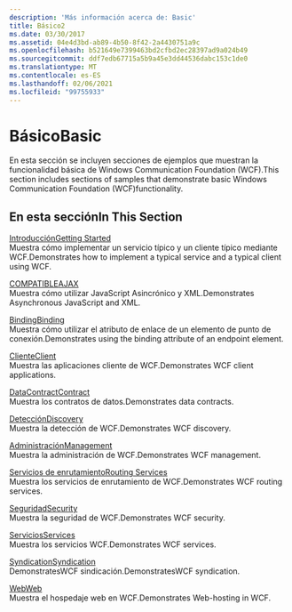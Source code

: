 ```yaml
---
description: 'Más información acerca de: Basic'
title: Básico2
ms.date: 03/30/2017
ms.assetid: 04e4d3bd-ab89-4b50-8f42-2a4430751a9c
ms.openlocfilehash: b521649e7399463bd2cfbd2ec28397ad9a024b49
ms.sourcegitcommit: ddf7edb67715a5b9a45e3dd44536dabc153c1de0
ms.translationtype: MT
ms.contentlocale: es-ES
ms.lasthandoff: 02/06/2021
ms.locfileid: "99755933"
---
```

# <a name="basic"></a><span data-ttu-id="98e29-103">Básico</span><span class="sxs-lookup"><span data-stu-id="98e29-103">Basic</span></span>

<span data-ttu-id="98e29-104">En esta sección se incluyen secciones de ejemplos que muestran la funcionalidad básica de Windows Communication Foundation (WCF).</span><span class="sxs-lookup"><span data-stu-id="98e29-104">This section includes sections of samples that demonstrate basic Windows Communication Foundation (WCF)functionality.</span></span>  
  
## <a name="in-this-section"></a><span data-ttu-id="98e29-105">En esta sección</span><span class="sxs-lookup"><span data-stu-id="98e29-105">In This Section</span></span>  

 [<span data-ttu-id="98e29-106">Introducción</span><span class="sxs-lookup"><span data-stu-id="98e29-106">Getting Started</span></span>](getting-started-sample.md)  
 <span data-ttu-id="98e29-107">Muestra cómo implementar un servicio típico y un cliente típico mediante WCF.</span><span class="sxs-lookup"><span data-stu-id="98e29-107">Demonstrates how to implement a typical service and a typical client using WCF.</span></span>  
  
 [<span data-ttu-id="98e29-108">COMPATIBLE</span><span class="sxs-lookup"><span data-stu-id="98e29-108">AJAX</span></span>](ajax.md)  
 <span data-ttu-id="98e29-109">Muestra cómo utilizar JavaScript Asincrónico y XML.</span><span class="sxs-lookup"><span data-stu-id="98e29-109">Demonstrates Asynchronous JavaScript and XML.</span></span>  
  
 [<span data-ttu-id="98e29-110">Binding</span><span class="sxs-lookup"><span data-stu-id="98e29-110">Binding</span></span>](binding.md)  
 <span data-ttu-id="98e29-111">Muestra cómo utilizar el atributo de enlace de un elemento de punto de conexión.</span><span class="sxs-lookup"><span data-stu-id="98e29-111">Demonstrates using the binding attribute of an endpoint element.</span></span>  
  
 [<span data-ttu-id="98e29-112">Cliente</span><span class="sxs-lookup"><span data-stu-id="98e29-112">Client</span></span>](client.md)  
 <span data-ttu-id="98e29-113">Muestra las aplicaciones cliente de WCF.</span><span class="sxs-lookup"><span data-stu-id="98e29-113">Demonstrates WCF client applications.</span></span>  
  
 [<span data-ttu-id="98e29-114">DataContract</span><span class="sxs-lookup"><span data-stu-id="98e29-114">Contract</span></span>](contract.md)  
 <span data-ttu-id="98e29-115">Muestra los contratos de datos.</span><span class="sxs-lookup"><span data-stu-id="98e29-115">Demonstrates data contracts.</span></span>  
  
 [<span data-ttu-id="98e29-116">Detección</span><span class="sxs-lookup"><span data-stu-id="98e29-116">Discovery</span></span>](discovery-samples.md)  
 <span data-ttu-id="98e29-117">Muestra la detección de WCF.</span><span class="sxs-lookup"><span data-stu-id="98e29-117">Demonstrates WCF discovery.</span></span>  
  
 [<span data-ttu-id="98e29-118">Administración</span><span class="sxs-lookup"><span data-stu-id="98e29-118">Management</span></span>](management.md)  
 <span data-ttu-id="98e29-119">Muestra la administración de WCF.</span><span class="sxs-lookup"><span data-stu-id="98e29-119">Demonstrates WCF management.</span></span>  
  
 [<span data-ttu-id="98e29-120">Servicios de enrutamiento</span><span class="sxs-lookup"><span data-stu-id="98e29-120">Routing Services</span></span>](routing-services.md)  
 <span data-ttu-id="98e29-121">Muestra los servicios de enrutamiento de WCF.</span><span class="sxs-lookup"><span data-stu-id="98e29-121">Demonstrates WCF routing services.</span></span>  
  
 [<span data-ttu-id="98e29-122">Seguridad</span><span class="sxs-lookup"><span data-stu-id="98e29-122">Security</span></span>](security-in-wcf.md)  
 <span data-ttu-id="98e29-123">Muestra la seguridad de WCF.</span><span class="sxs-lookup"><span data-stu-id="98e29-123">Demonstrates WCF security.</span></span>  
  
 [<span data-ttu-id="98e29-124">Servicios</span><span class="sxs-lookup"><span data-stu-id="98e29-124">Services</span></span>](services.md)  
 <span data-ttu-id="98e29-125">Muestra los servicios WCF.</span><span class="sxs-lookup"><span data-stu-id="98e29-125">Demonstrates WCF services.</span></span>  
  
 [<span data-ttu-id="98e29-126">Syndication</span><span class="sxs-lookup"><span data-stu-id="98e29-126">Syndication</span></span>](syndication.md)  
 <span data-ttu-id="98e29-127">DemonstratesWCF sindicación.</span><span class="sxs-lookup"><span data-stu-id="98e29-127">DemonstratesWCF syndication.</span></span>  
  
 [<span data-ttu-id="98e29-128">Web</span><span class="sxs-lookup"><span data-stu-id="98e29-128">Web</span></span>](web.md)  
 <span data-ttu-id="98e29-129">Muestra el hospedaje web en WCF.</span><span class="sxs-lookup"><span data-stu-id="98e29-129">Demonstrates Web-hosting in WCF.</span></span>
